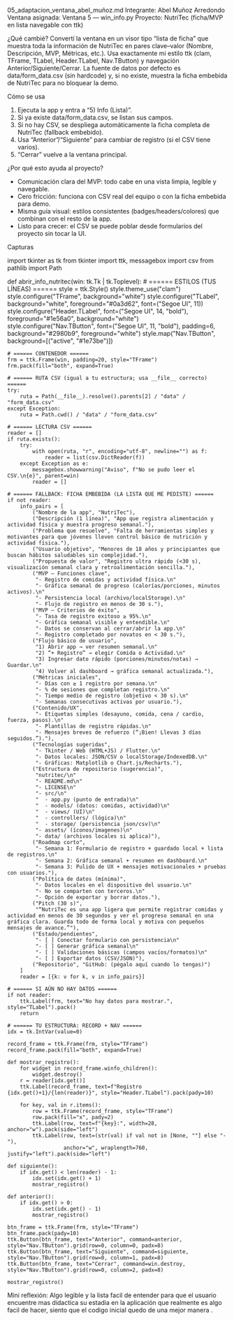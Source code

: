 05_adaptacion_ventana_abel_muñoz.md
Integrante: Abel Muñoz Arredondo
Ventana asignada: Ventana 5 — win_info.py
Proyecto: NutriTec (ficha/MVP en lista navegable con ttk)

¿Qué cambié?
Convertí la ventana en un visor tipo “lista de ficha” que muestra toda la información de NutriTec en pares clave–valor (Nombre, Descripción, MVP, Métricas, etc.). Usa exactamente mi estilo ttk (clam, TFrame, TLabel, Header.TLabel, Nav.TButton) y navegación Anterior/Siguiente/Cerrar. 
La fuente de datos por defecto es data/form_data.csv (sin hardcode) y, si no existe, muestra la ficha embebida de NutriTec para no bloquear la demo.

Cómo se usa
1) Ejecuta la app y entra a “5) Info (Lista)”.
2) Si ya existe data/form_data.csv, se listan sus campos. 
3) Si no hay CSV, se despliega automáticamente la ficha completa de NutriTec (fallback embebido).
4) Usa “Anterior”/“Siguiente” para cambiar de registro (si el CSV tiene varios).
5) “Cerrar” vuelve a la ventana principal.

¿Por qué esto ayuda al proyecto?
- Comunicación clara del MVP: todo cabe en una vista limpia, legible y navegable.
- Cero fricción: funciona con CSV real del equipo o con la ficha embebida para demo.
- Misma guía visual: estilos consistentes (badges/headers/colores) que combinan con el resto de la app.
- Listo para crecer: el CSV se puede poblar desde formularios del proyecto sin tocar la UI.

Capturas





import tkinter as tk
from tkinter import ttk, messagebox
import csv
from pathlib import Path

def abrir_info_nutritec(win: tk.Tk | tk.Toplevel):
    # ====== ESTILOS (TUS LÍNEAS) ======
    style = ttk.Style()
    style.theme_use("clam")
    style.configure("TFrame", background="white")
    style.configure("TLabel", background="white", foreground="#0a3d62", font=("Segoe UI", 11))
    style.configure("Header.TLabel", font=("Segoe UI", 14, "bold"), foreground="#1e56a0", background="white")
    style.configure("Nav.TButton", font=("Segoe UI", 11, "bold"), padding=6, background="#2980b9", foreground="white")
    style.map("Nav.TButton", background=[("active", "#1e73be")])

    # ====== CONTENEDOR ======
    frm = ttk.Frame(win, padding=20, style="TFrame")
    frm.pack(fill="both", expand=True)

    # ====== RUTA CSV (igual a tu estructura; usa __file__ correcto) ======
    try:
        ruta = Path(__file__).resolve().parents[2] / "data" / "form_data.csv"
    except Exception:
        ruta = Path.cwd() / "data" / "form_data.csv"

    # ====== LECTURA CSV ======
    reader = []
    if ruta.exists():
        try:
            with open(ruta, "r", encoding="utf-8", newline="") as f:
                reader = list(csv.DictReader(f))
        except Exception as e:
            messagebox.showwarning("Aviso", f"No se pudo leer el CSV.\n{e}", parent=win)
            reader = []

    # ====== FALLBACK: FICHA EMBEBIDA (LA LISTA QUE ME PEDISTE) ======
    if not reader:
        info_pairs = [
            ("Nombre de la app", "NutriTec"),
            ("Descripción (1 línea)", "App que registra alimentación y actividad física y muestra progreso semanal."),
            ("Problema que resuelve", "Falta de herramientas simples y motivantes para que jóvenes lleven control básico de nutrición y actividad física."),
            ("Usuario objetivo", "Menores de 18 años y principiantes que buscan hábitos saludables sin complejidad."),
            ("Propuesta de valor", "Registro ultra rápido (<30 s), visualización semanal clara y retroalimentación sencilla."),
            ("MVP — Funciones clave",
             "- Registro de comidas y actividad física.\n"
             "- Gráfica semanal de progreso (calorías/porciones, minutos activos).\n"
             "- Persistencia local (archivo/localStorage).\n"
             "- Flujo de registro en menos de 30 s."),
            ("MVP — Criterios de éxito",
             "- Tasa de registro exitoso ≥ 95%.\n"
             "- Gráfica semanal visible y entendible.\n"
             "- Datos se conservan al cerrar/abrir la app.\n"
             "- Registro completado por novatos en < 30 s."),
            ("Flujo básico de usuario",
             "1) Abrir app → ver resumen semanal.\n"
             "2) “+ Registro” → elegir Comida o Actividad.\n"
             "3) Ingresar dato rápido (porciones/minutos/notas) → Guardar.\n"
             "4) Volver al dashboard → gráfica semanal actualizada."),
            ("Métricas iniciales",
             "- Días con ≥ 1 registro por semana.\n"
             "- % de sesiones que completan registro.\n"
             "- Tiempo medio de registro (objetivo < 30 s).\n"
             "- Semanas consecutivas activas por usuario."),
            ("Contenido/UX",
             "- Etiquetas simples (desayuno, comida, cena / cardio, fuerza, pasos).\n"
             "- Plantillas de registro rápidas.\n"
             "- Mensajes breves de refuerzo (“¡Bien! Llevas 3 días seguidos.”)."),
            ("Tecnologías sugeridas",
             "- Tkinter / Web (HTML+JS) / Flutter.\n"
             "- Datos locales: JSON/CSV o localStorage/IndexedDB.\n"
             "- Gráficas: Matplotlib o Chart.js/Recharts."),
            ("Estructura de repositorio (sugerencia)",
             "nutritec/\n"
             "- README.md\n"
             "- LICENSE\n"
             "- src/\n"
             "  - app.py (punto de entrada)\n"
             "  - models/ (datos: comidas, actividad)\n"
             "  - views/ (UI)\n"
             "  - controllers/ (lógica)\n"
             "  - storage/ (persistencia json/csv)\n"
             "- assets/ (íconos/imagenes)\n"
             "- data/ (archivos locales si aplica)"),
            ("Roadmap corto",
             "- Semana 1: Formulario de registro + guardado local + lista de registros.\n"
             "- Semana 2: Gráfica semanal + resumen en dashboard.\n"
             "- Semana 3: Pulido de UX + mensajes motivacionales + pruebas con usuarios."),
            ("Política de datos (mínima)",
             "- Datos locales en el dispositivo del usuario.\n"
             "- No se comparten con terceros.\n"
             "- Opción de exportar y borrar datos."),
            ("Pitch (30 s)",
             "“NutriTec es una app ligera que permite registrar comidas y actividad en menos de 30 segundos y ver el progreso semanal en una gráfica clara. Guarda todo de forma local y motiva con pequeños mensajes de avance.”"),
            ("Estado/pendientes",
             "- [ ] Conectar formulario con persistencia\n"
             "- [ ] Generar gráfica semanal\n"
             "- [ ] Validaciones básicas (campos vacíos/formatos)\n"
             "- [ ] Exportar datos (CSV/JSON)"),
            ("Repositorio", "GitHub: (pégalo aquí cuando lo tengas)")
        ]
        reader = [{k: v for k, v in info_pairs}]

    # ====== SI AÚN NO HAY DATOS ======
    if not reader:
        ttk.Label(frm, text="No hay datos para mostrar.", style="TLabel").pack()
        return

    # ====== TU ESTRUCTURA: RECORD + NAV ======
    idx = tk.IntVar(value=0)

    record_frame = ttk.Frame(frm, style="TFrame")
    record_frame.pack(fill="both", expand=True)

    def mostrar_registro():
        for widget in record_frame.winfo_children():
            widget.destroy()
        r = reader[idx.get()]
        ttk.Label(record_frame, text=f"Registro {idx.get()+1}/{len(reader)}", style="Header.TLabel").pack(pady=10)

        for key, val in r.items():
            row = ttk.Frame(record_frame, style="TFrame")
            row.pack(fill="x", pady=2)
            ttk.Label(row, text=f"{key}:", width=28, anchor="w").pack(side="left")
            ttk.Label(row, text=(str(val) if val not in [None, ""] else "-"),
                      anchor="w", wraplength=760, justify="left").pack(side="left")

    def siguiente():
        if idx.get() < len(reader) - 1:
            idx.set(idx.get() + 1)
            mostrar_registro()

    def anterior():
        if idx.get() > 0:
            idx.set(idx.get() - 1)
            mostrar_registro()

    btn_frame = ttk.Frame(frm, style="TFrame")
    btn_frame.pack(pady=10)
    ttk.Button(btn_frame, text="Anterior", command=anterior, style="Nav.TButton").grid(row=0, column=0, padx=8)
    ttk.Button(btn_frame, text="Siguiente", command=siguiente, style="Nav.TButton").grid(row=0, column=1, padx=8)
    ttk.Button(btn_frame, text="Cerrar", command=win.destroy, style="Nav.TButton").grid(row=0, column=2, padx=8)

    mostrar_registro()

Mini reflexión: 
Algo legible y la lista facil de entender para que el usuario encuentre mas didactica su estadia en la aplicación que realmente es algo facil de hacer, siento que el codigo inicial quedo de una mejor manera .
